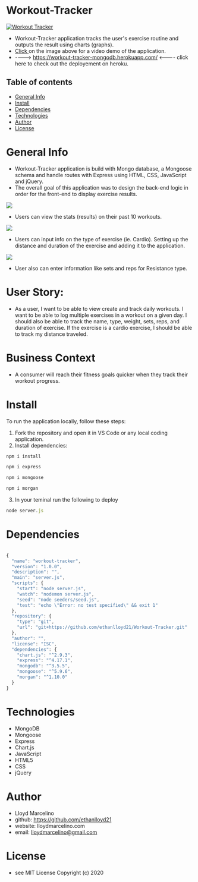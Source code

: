 # Workout-Tracker
<a target="_blank" rel="noopener noreferrer" href="https://drive.google.com/file/d/1fOzNEoUijjSD_r_xigmhTvubNVEDjY-j/view"> <img src="image/workout_tracker.PNG" alt="Workout Tracker" style="max-width:100%;"> </a>
- Workout-Tracker application tracks the user's exercise routine and outputs the result using charts (graphs).
- <a target="_blank" rel="noopener noreferrer" href="https://drive.google.com/file/d/1fOzNEoUijjSD_r_xigmhTvubNVEDjY-j/view"> Click </a> on the image above for a video demo of the application.
- ----> https://workout-tracker-mongodb.herokuapp.com/ <---- click here to check out the deployement on heroku.


## Table of contents
- [General Info](#Info)
- [Install](#Install)
- [Dependencies](#Dependencies)
- [Technologies](#Technologies)
- [Author](#Author)
- [License](#License)



# General Info

- Workout-Tracker application is build with Mongo database, a Mongoose schema and handle routes with Express using HTML, CSS, JavaScript and jQuery.
- The overall goal of this application was to design the back-end logic in order for the front-end to display exercise results. 

![](image/dashboard.PNG)

- Users can view the stats (results) on their past 10 workouts.

![](image/cardio.PNG)

- Users can input info on the type of exercise (ie. Cardio). Setting up the distance and duration of the exercise and adding it to the application.

![](image/resistance.PNG)

- User also can enter information like sets and reps for Resistance type.



# User Story: 
- As a user, I want to be able to view create and track daily workouts. I want to be able to log multiple exercises in a workout on a given day. I should also be able to track the name, type, weight, sets, reps, and duration of exercise. If the exercise is a cardio exercise, I should be able to track my distance traveled.

# Business Context
- A consumer will reach their fitness goals quicker when they track their workout progress.

# Install

To run the application locally, follow these steps:

1. Fork the repository and open it in VS Code or any local coding application.
2. Install dependencies:

```javascript
npm i install

npm i express

npm i mongoose

npm i morgan

```
3. In your teminal run the following to deploy

```javascript
node server.js
```
# Dependencies 
```javascript

{
  "name": "workout-tracker",
  "version": "1.0.0",
  "description": "",
  "main": "server.js",
  "scripts": {
    "start": "node server.js",
    "watch": "nodemon server.js",
    "seed": "node seeders/seed.js",
    "test": "echo \"Error: no test specified\" && exit 1"
  },
  "repository": {
    "type": "git",
    "url": "git+https://github.com/ethanlloyd21/Workout-Tracker.git"
  },
  "author": "",
  "license": "ISC",
  "dependencies": {
    "chart.js": "^2.9.3",
    "express": "^4.17.1",
    "mongodb": "^3.5.5",
    "mongoose": "^5.9.6",
    "morgan": "^1.10.0"
  }
}

```

# Technologies
- MongoDB
- Mongoose
- Express
- Chart.js
- JavaScript
- HTML5
- CSS
- jQuery 


# Author
- Lloyd Marcelino 
- github: https://github.com/ethanlloyd21
- website: lloydmarcelino.com
- email: lloydmarcelino@gmail.com

# License 
- see MIT License Copyright (c) 2020
